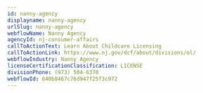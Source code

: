 ```yaml
---
id: nanny-agency
displayname: nanny-agency
urlSlug: nanny-agency
webflowName: Nanny Agency
agencyId: nj-consumer-affairs
callToActionText: Learn About Childcare Licensing
callToActionLink: https://www.nj.gov/dcf/about/divisions/ol/
webflowIndustry: Nanny Agency
licenseCertificationClassification: LICENSE
divisionPhone: (973) 504-6370
webflowId: 640b8467c76d947f25f3c972
---
```

